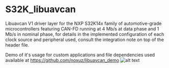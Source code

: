 # S32K_libuavcan
Libuavcan V1 driver layer for the NXP S32K14x family of automotive-grade microcontrollers featuring CAN-FD running at 4 Mb/s at data phase and 1 Mb/s in nominal phase, for details in the implemented configuration of each clock source and peripheral used, consult the integration note on top of the header file.

Demo of it's usage for custom applications and file dependencies used available at https://github.com/noxuz/libuavcan_demo
![alt text](https://s3-prod-europe.autonews.com/s3fs-public/NXP_logo%20web.jpg)
